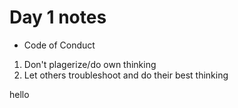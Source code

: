 Day 1 notes
===

* Code of Conduct
1. Don't plagerize/do own thinking
2. Let others troubleshoot and do their best thinking

hello 